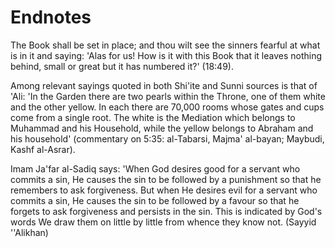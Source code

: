 Endnotes
========

[^1]: The ninth of Dhu l-Hijja, the last day of the hajj, when the
pilgrims occupy themselves with prayer at Mount 'Arafa. Cf. Imam
Husayn's long supplication for the day, translated in Chittick, A
Shi'ite Anthology, pp. 93-113.

[^2]: 1:2

[^3]: Cf. 15: 21-23: Naught is there, but its treasuries are with Us,
and We send it not down but in a known measure... It is We who give
life, and make to die, and it is We who are the inheritors.

[^4]: 42:11

[^5]: Reference to 10:61: Not so much as the weight of an ant in earth
or heaven escapes from thy Lord...

[^6]: 41:54

[^7]: 33:52

[^8]: Reference to 25:2: He created everything, then He ordained it with
an ordination.

[^9]: Allusion to 80:20: He created him [man] and determined him then
the way eased for him.

[^10]: Perhaps an allusion to 32:5: He governs the affair from the
heaven to the earth.

[^11]: Reference to 72:28: He has counted everything in numbers.

[^12]: The terms 'howness' and 'whereness' are found already in hadith
attributed to the Prophet in Shi'ite sources, as well as to some of the
Imams (cf. Chittick, A Shi'ite Anthology index under ayniyyah and
kayfiyyah. The term 'selfness' (dhatiyya) is certainly more rare. Lane
in his Lexicon points out that it is a post-classical term used in
philosophy, but in the present context it has no such philosophical
sense and seems to be a coinage built on the analogy of the other two
terms.

[^13]: Reference to sura 112.

[^14]: The 'Separator' is the Qur'an (cf. Supplication 42.2). There is
an allusion here to 15:94: Therefore cleave [0 Muhammad] by means of
that which thou art commanded [i.e. the Qur'anic injunctions] and turn
away from the idolaters.

[^15]: Reference to 6:115.

[^16]: The guardians or writers are the recording angels. Cf.
Supplication 3.18. The 'book' mentioned here is referred to in such
verses as:

The Book shall be set in place; and thou wilt see the sinners fearful at
what is in it and saying: 'Alas for us! How is it with this Book that it
leaves nothing behind, small or great but it has numbered it?' (18:49).

[^17]: Allusion to 18:109: Say: 'If the sea were ink for the words of my
Lord, the sea would be spent before the words of my Lord are spent.'

[^18]: Reference to 33:33: Folk of the House, God only desires to put
away from you uncleanness and to purify you.

[^19]: Muslims hold that 'mediation' will be given to the Prophet (see
note 172), while Shi'ite tradition adds that it will also belong to the
Imams. Cf. the chapter in Majlisi's Bihar al-Anwar 'The Mediation, and
the station of the Prophet and the Folk of his House which will become
manifest at the resurrection' (VII, 326-40).

Among relevant sayings quoted in both Shi'ite and Sunni sources is that
of 'Ali: 'In the Garden there are two pearls within the Throne, one of
them white and the other yellow. In each there are 70,000 rooms whose
gates and cups come from a single root. The white is the Mediation which
belongs to Muhammad and his Household, while the yellow belongs to
Abraham and his household' (commentary on 5:35: al-Tabarsi, Majma'
al-bayan; Maybudi, Kashf al-Asrar).

[^20]: Cf. Supplication 1.4.

[^21]: The 'Friend' or wali is the Imam, who, in keeping with the
various meanings of the root, is 'friend' of God, 'guardian' of the
people under his care, and 'authority' in all matters of religious
teaching. His function, known as wilaya (or walaya) and derived from the
same Arabic root, is discussed in most books on Shi'ism; in the present
text the word is mentioned, not always in the technical sense, in
Supplications 5 (title); 8.3; 20.7, 22; 26.1; 47.64; and 77.2.

[^22]: Allusion to 17:80: And say [0 Muhammad]: '... grant me authority
from Thee to help me.'

[^23]: Cf. 48:1: Surely We have given thee a manifest opening.

[^24]: Cf. Moses' supplication in 20:31: Appoint for me of my folk a
familiar, Aaron, my brother; by him brace up my back.

[^25]: Like the previous clause, this is an allusion to the story of
Moses and Aaron in the Qur'an, and more specifically, to God's words to
Moses: We shall strengthen thy arm by means of thy brother (28:35).

[^26]: Cf. 37:173: Our troops - they are the victors.

[^27]: Wilaya - which may be translated as friendship, authority,
guardianship, rule - is the office or function of the 'Friend' or wali
mentioned above in note 219.

[^28]: 2:218

[^29]: Cf. 10:25: And God summons to the Abode of Peace. Cf. also 6:127.

[^30]: As indicated in note 77, 'caprice' denotes any desire opposed to
the divine guidance.

[^31]: This may be an allusion to 17:16.

[^32]: Allusion to 4:108: They hide themselves from men but hide
themselves not from God.

[^33]: Allusion to 7:182: We will draw them on little by little from
whence they know not; and I grant them respite - surely My guile is
firm.

Imam Ja'far al-Sadiq says: 'When God desires good for a servant who
commits a sin, He causes the sin to be followed by a punishment so that
he remembers to ask forgiveness. But when He desires evil for a servant
who commits a sin, He causes the sin to be followed by a favour so that
he forgets to ask forgiveness and persists in the sin. This is indicated
by God's words We draw them on little by little from whence they know
not. (Sayyid ''Alikhan)

[^34]: Cf. above, 47.90.

[^35]: In other words: Do not allow me to become diverted from the
worship and obedience which please Thee by my seeking after the things
of this world, which come only through Thee.

[^36]: Allusion to 5:35: O you who have faith fear God and seek the
mediation to Him. Cf. note 172.

[^37]: The commentator suggests that this is an allusion to the
principle enunciated in 18:103-104: Say: Shall I tell you who will be
the greatest losers in their works? Those whose striving goes astray in
the present life while they think that they are working good deeds .

[^38]: 75:56

[^39]: Reference to 66:8: Upon the day when God will not degrade the
Prophet and those who believe with him their light running before them
and on their right hands.

[^40]: Allusion to 19:75: Say: Whoever is in error, let the All-merciful
prolong his term for him!....

[^41]: Cf. above, 47.60, where mention is made of the 'radiance' of the
Imam.

[^42]: Cf. the following hadith: 'God has left no excuses for him who
has reached sixty or seventy years of age. God has left him no excuses,
no excuses!' (Ahmad II, 275). See also Lane, Arabic-English Lexicon s.v.
i'dhar.

[^43]: Reference to 7:186: Whomsoever God leads astray no guide has he;
He leaves them in their insolence blindly wandering.

[^44]: Reference to 23:54: So leave them in their perplexity for a time.

[^45]: The commentator offers three possible interpretations: remove not
my name from the register of the felicitous, writing it in the register
of the wretched; change my name not for the worse, after it had been an
elevated name; change not the name by which Thou hadst named us before
(alluding to the Qur'anic verse: He named you Muslims aforetime and in
this [22:78]). The meaning thus becomes: Name me not an unbeliever after
Thou hast named me a Muslim.

[^46]: The commentator explains this to mean: Transform it not through
an affliction in this world or through making it ugly in the next.

[^47]: Reference to 56:88-9: Then if he be of those brought nigh to the
Throne, there shall be repose and ease, and a garden of bliss.

[^48]: Allusion to 2:16: Those are they who have bought error at the
price of guidance, and their commerce has not profited them.

[^49]: Reference to 79:6-12: Upon the day when the first blast
shivers,... They shall say, 'What, are we being restored as we were
before?... That then is a return with loss!'

[^50]: Allusion to 15:47: We shall root out all rancour that is in their
breasts (cf. 7:43).

[^51]: 26:84, part of a prayer of Abraham.

[^52]: The commentator sees this as a reference to the first Muslims, as
in 9:100: And the foremost, the first, who are the Emigrants and the
Helpers, and those who followed them in good-doing - God will be
well-pleased with them...; He has prepared for them gardens... The
'plain' of the first is the place where they are brought together at the
Resurrection.

[^53]: 86:9


